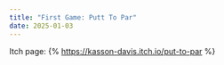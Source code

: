 ```yaml
---
title: "First Game: Putt To Par" 
date: 2025-01-03
---
```

Itch page: {% https://kasson-davis.itch.io/put-to-par %}

